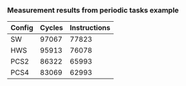 ### Measurement results from periodic tasks example

|Config| Cycles| Instructions |
|------|-------|--------------|
| SW   | 97067 | 77823        | 
| HWS  | 95913 | 76078        | 
| PCS2 | 86322 | 65993        |
| PCS4 | 83069 | 62993        |